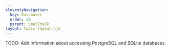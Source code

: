 ```yaml
---
eleventyNavigation:
  key: Databases
  order: 30
  parent: Smalltalk
layout: topic-layout.njk
---
```


TODO: Add information about accessing PostgreSQL and SQLite databases.
